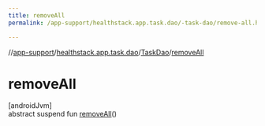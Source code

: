 ```yaml
---
title: removeAll
permalink: /app-support/healthstack.app.task.dao/-task-dao/remove-all.html

---
```

//[app-support](../../../index.html)/[healthstack.app.task.dao](../index.html)/[TaskDao](index.html)/[removeAll](remove-all.html)



# removeAll



[androidJvm]\
abstract suspend fun [removeAll](remove-all.html)()




